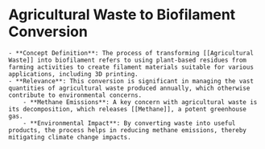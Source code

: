 # Agricultural Waste to Biofilament Conversion
	- **Concept Definition**: The process of transforming [[Agricultural Waste]] into biofilament refers to using plant-based residues from farming activities to create filament materials suitable for various applications, including 3D printing.
	- **Relevance**: This conversion is significant in managing the vast quantities of agricultural waste produced annually, which otherwise contribute to environmental concerns.
		- **Methane Emissions**: A key concern with agricultural waste is its decomposition, which releases [[Methane]], a potent greenhouse gas.
		- **Environmental Impact**: By converting waste into useful products, the process helps in reducing methane emissions, thereby mitigating climate change impacts.